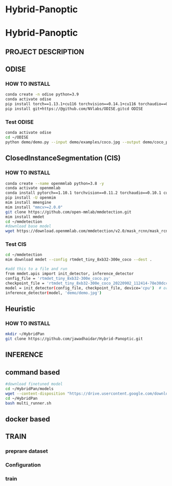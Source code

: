 # Hybrid-Panoptic
# Hybrid-Panoptic
## PROJECT DESCRIPTION


## ODISE 
### HOW TO INSTALL
```bash
conda create -n odise python=3.9
conda activate odise
pip install torch==1.13.1+cu116 torchvision==0.14.1+cu116 torchaudio==0.13.1 --extra-index-url https://download.pytorch.org/whl/cu116
pip install git+https://@github.com/NVlabs/ODISE.gitcd ODISE


```
### Test ODISE
```bash
conda activate odise
cd ~/ODISE
python demo/demo.py --input demo/examples/coco.jpg --output demo/coco_pred.jpg 
```
## ClosedInstanceSegmentation (CIS)
### HOW TO INSTALL
```bash
conda create --name openmmlab python=3.8 -y
conda activate openmmlab
conda install pytorch==1.10.1 torchvision==0.11.2 torchaudio==0.10.1 cudatoolkit=10.2 -c pytorch
pip install -U openmim
mim install mmengine
mim install "mmcv>=2.0.0"
git clone https://github.com/open-mmlab/mmdetection.git
mim install mmdet
cd ~/mmdetection
#download base model
wget https://download.openmmlab.com/mmdetection/v2.0/mask_rcnn/mask_rcnn_x101_64x4d_fpn_mstrain-poly_3x_coco/mask_rcnn_x101_64x4d_fpn_mstrain-poly_3x_coco_20210526_120447-c376f129.pth
```

### Test CIS
```bash
cd ~/mmdetection
mim download mmdet --config rtmdet_tiny_8xb32-300e_coco --dest .
```
```bash
#add this to a file and run
from mmdet.apis import init_detector, inference_detector
config_file = 'rtmdet_tiny_8xb32-300e_coco.py'
checkpoint_file = 'rtmdet_tiny_8xb32-300e_coco_20220902_112414-78e30dcc.pth'
model = init_detector(config_file, checkpoint_file, device='cpu')  # or device='cuda:0'
inference_detector(model, 'demo/demo.jpg')
```
## Heuristic
### HOW TO INSTALL
```bash
mkdir ~/HybridPan
git clone https://github.com/jawadhaidar/Hybrid-Panoptic.git
```
## INFERENCE 
## command based
```bash
#download finetuned model
cd ~/HybridPan/models
wget --content-disposition "https://drive.usercontent.google.com/download?id=1HW-V50SboP0kEsTh6c3h3g8bGffjBifL&export=download&confirm=t&uuid=368ec624-1afc-4d8c-b6af-dc8e96b3f070"
cd ~/HybridPan
bash multi_runner.sh
```
## docker based

## TRAIN
### preprare dataset
### Configuration
### train
